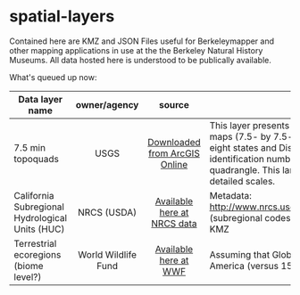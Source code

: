 # spatial-layers

Contained here are KMZ and JSON Files useful for Berkeleymapper and other mapping applications in use at the the Berkeley Natural History Museums.
All data hosted here is understood to be publically available.

What's queued up now:

| Data layer name   |      owner/agency     |  source  |   remarks   |
|----------         |:-------------:        |:------: |----------     |
| 7.5 min topoquads |  USGS               | [Downloaded from ArcGIS Online](http://www.arcgis.com/home/item.html?id=4bf2616d2f054fbe92eadcdc9582a765) | This layer presents the geographic extent of USGS 1:24,000 topographic maps (7.5- by 7.5-minute quadrangles) for the conterminous U.S. forty-eight states and District of Columbia. It provides quadrangle name, identification number, publication data, and map coverage by state for each quadrangle.  This large-scale index grid is appropriate for display at more detailed scales.     |
| California Subregional Hydrological Units (HUC)   |    NRCS (USDA)    |   [Available here at NRCS data](http://www.nrcs.usda.gov/wps/portal/nrcs/main/national/water/watersheds/dataset/)   | Metadata: http://www.nrcs.usda.gov/Internet/FSE_DOCUMENTS/stelprdb1042207.pdf (subregional codes for California Province); Bezier smoothing applied to KMZ  |
| Terrestrial ecoregions (biome level?)         | World Wildlife Fund                | [Available here at WWF](http://www.worldwildlife.org/publications/terrestrial-ecoregions-of-the-world)    | Assuming that Global Biomes will be useful; 15 biomes just for North America (versus 151 ecoregions at next resolution |
